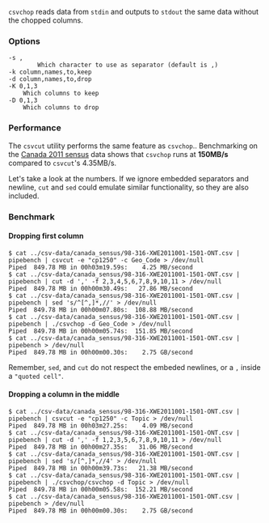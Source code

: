 `csvchop` reads data from `stdin` and outputs to `stdout` the same data without the chopped columns.

### Options
```
-s ,
        Which character to use as separator (default is ,)
-k column,names,to,keep
-d column,names,to,drop
-K 0,1,3
	Which columns to keep
-D 0,1,3
	Which columns to drop
```

### Performance

The `csvcut` utility performs the same feature as `csvchop`.. Benchmarking on the  [Canada 2011 sensus](http://www12.statcan.gc.ca/census-recensement/2011/dp-pd/prof/details/download-telecharger/comprehensive/comp-csv-tab-dwnld-tlchrgr.cfm?Lang=E) data shows that `csvchop` runs at __150MB/s__ compared to `csvcut`'s 4.35MB/s.

Let's take a look at the numbers.  If we ignore embedded separators and newline, `cut` and `sed` could emulate similar functionality, so they are also included. 

### Benchmark

#### Dropping first column

```
$ cat ../csv-data/canada_sensus/98-316-XWE2011001-1501-ONT.csv | pipebench | csvcut -e "cp1250" -c Geo_Code > /dev/null
Piped  849.78 MB in 00h03m19.59s:    4.25 MB/second
$ cat ../csv-data/canada_sensus/98-316-XWE2011001-1501-ONT.csv | pipebench | cut -d ',' -f 2,3,4,5,6,7,8,9,10,11 > /dev/null
Piped  849.78 MB in 00h00m30.49s:   27.86 MB/second
$ cat ../csv-data/canada_sensus/98-316-XWE2011001-1501-ONT.csv | pipebench | sed 's/^[^,]*,//' > /dev/null
Piped  849.78 MB in 00h00m07.80s:  108.88 MB/second
$ cat ../csv-data/canada_sensus/98-316-XWE2011001-1501-ONT.csv | pipebench | ./csvchop -d Geo_Code > /dev/null
Piped  849.78 MB in 00h00m05.74s:  151.85 MB/second
$ cat ../csv-data/canada_sensus/98-316-XWE2011001-1501-ONT.csv | pipebench > /dev/null
Piped  849.78 MB in 00h00m00.30s:    2.75 GB/second
```

Remember, `sed`, and `cut` do not respect the embeded newlines, or a `,` inside a `"quoted cell"`.

#### Dropping a column in the middle

```
$ cat ../csv-data/canada_sensus/98-316-XWE2011001-1501-ONT.csv | pipebench | csvcut -e "cp1250" -c Topic > /dev/null
Piped  849.78 MB in 00h03m27.25s:    4.09 MB/second
$ cat ../csv-data/canada_sensus/98-316-XWE2011001-1501-ONT.csv | pipebench | cut -d ',' -f 1,2,3,5,6,7,8,9,10,11 > /dev/null
Piped  849.78 MB in 00h00m27.35s:   31.06 MB/second
$ cat ../csv-data/canada_sensus/98-316-XWE2011001-1501-ONT.csv | pipebench | sed 's/[^,]*,//4' > /dev/null
Piped  849.78 MB in 00h00m39.73s:   21.38 MB/second
$ cat ../csv-data/canada_sensus/98-316-XWE2011001-1501-ONT.csv | pipebench | ./csvchop/csvchop -d Topic > /dev/null
Piped  849.78 MB in 00h00m05.58s:  152.21 MB/second
$ cat ../csv-data/canada_sensus/98-316-XWE2011001-1501-ONT.csv | pipebench > /dev/null
Piped  849.78 MB in 00h00m00.30s:    2.75 GB/second
```
